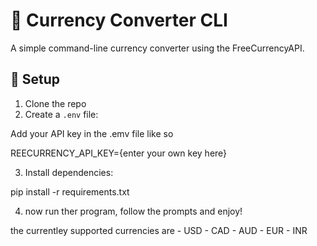 # 💱 Currency Converter CLI

A simple command-line currency converter using the FreeCurrencyAPI.

## 🔧 Setup

1. Clone the repo
2. Create a `.env` file:

Add your API key in the .emv file like so 

REECURRENCY_API_KEY={enter your own key here}

3. Install dependencies:

pip install -r requirements.txt

4. now run ther program, follow the prompts and enjoy!

the currentley supported currencies are
    - USD
    - CAD
    - AUD
    - EUR
    - INR 